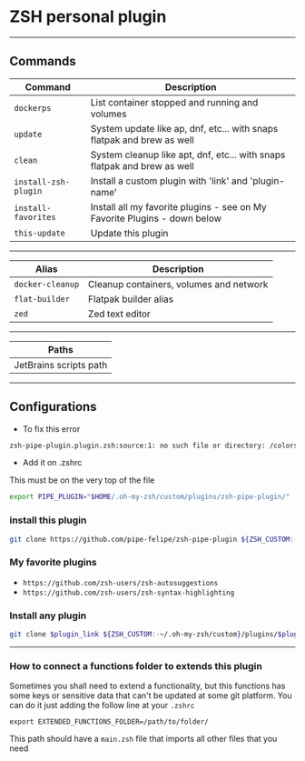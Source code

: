 # ZSH personal plugin

---

## Commands

| Command              | Description                                                                 |
|----------------------|-----------------------------------------------------------------------------|
| `dockerps`           | List  container stopped and running and volumes                             |
| `update`             | System update like ap, dnf, etc... with snaps flatpak and brew as well      |
| `clean`              | System cleanup like apt, dnf, etc... with snaps flatpak and brew as well    |
| `install-zsh-plugin` | Install a custom plugin with 'link' and 'plugin-name'                       |
| `install-favorites`  | Install all my favorite plugins - see on My Favorite Plugins - down below   |
| `this-update`        | Update this plugin                                                          |

---

| Alias            | Description                             |
|------------------|-----------------------------------------|
| `docker-cleanup` | Cleanup containers, volumes and network |
| `flat-builder`   | Flatpak builder alias                   |
| `zed`            | Zed text editor                         |

---

| Paths                  |
|------------------------|
| JetBrains scripts path |

---

## Configurations

* To fix this error

``` bash
zsh-pipe-plugin.plugin.zsh:source:1: no such file or directory: /colors.zsh
```

* Add it on .zshrc

This must be on the very top of the file
```bash
export PIPE_PLUGIN="$HOME/.oh-my-zsh/custom/plugins/zsh-pipe-plugin/"
```


### install this plugin

```bash
git clone https://github.com/pipe-felipe/zsh-pipe-plugin ${ZSH_CUSTOM:-~/.oh-my-zsh/custom}/plugins/zsh-pipe-plugin
```

### My favorite plugins

* `https://github.com/zsh-users/zsh-autosuggestions`
* `https://github.com/zsh-users/zsh-syntax-highlighting`

### Install any plugin

```bash
git clone $plugin_link ${ZSH_CUSTOM:-~/.oh-my-zsh/custom}/plugins/$plugin_name
```

---

### How to connect a functions folder to extends this plugin

Sometimes you shall need to extend a functionality, but this functions has some keys or sensitive data that can't be
updated at some git platform.
You can do it just adding the follow line at your `.zshrc`

````shell
export EXTENDED_FUNCTIONS_FOLDER=/path/to/folder/
````

This path should have a `main.zsh` file that imports all other files that you need
